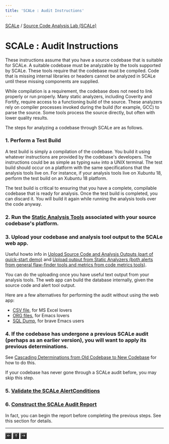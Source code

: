 ```yaml
---
title: 'SCALe : Audit Instructions'
---
```

 [SCALe](index.md) / [Source Code Analysis Lab (SCALe)](Welcome.md)
<!-- <legal> -->
<!-- SCALe version r.6.5.5.1.A -->
<!--  -->
<!-- Copyright 2021 Carnegie Mellon University. -->
<!--  -->
<!-- NO WARRANTY. THIS CARNEGIE MELLON UNIVERSITY AND SOFTWARE ENGINEERING -->
<!-- INSTITUTE MATERIAL IS FURNISHED ON AN "AS-IS" BASIS. CARNEGIE MELLON -->
<!-- UNIVERSITY MAKES NO WARRANTIES OF ANY KIND, EITHER EXPRESSED OR -->
<!-- IMPLIED, AS TO ANY MATTER INCLUDING, BUT NOT LIMITED TO, WARRANTY OF -->
<!-- FITNESS FOR PURPOSE OR MERCHANTABILITY, EXCLUSIVITY, OR RESULTS -->
<!-- OBTAINED FROM USE OF THE MATERIAL. CARNEGIE MELLON UNIVERSITY DOES NOT -->
<!-- MAKE ANY WARRANTY OF ANY KIND WITH RESPECT TO FREEDOM FROM PATENT, -->
<!-- TRADEMARK, OR COPYRIGHT INFRINGEMENT. -->
<!--  -->
<!-- Released under a MIT (SEI)-style license, please see COPYRIGHT file or -->
<!-- contact permission@sei.cmu.edu for full terms. -->
<!--  -->
<!-- [DISTRIBUTION STATEMENT A] This material has been approved for public -->
<!-- release and unlimited distribution.  Please see Copyright notice for -->
<!-- non-US Government use and distribution. -->
<!--  -->
<!-- DM19-1274 -->
<!-- </legal> -->

SCALe : Audit Instructions
===========================

These instructions assume that you have a source codebase that is
suitable for SCALe. A suitable codebase must be analyzable by the
tools supported by SCALe. These tools require that the codebase must be
compiled. Code that is missing internal libraries or headers cannot be
analyzed in SCALe until these missing components are supplied.

While compilation is a requirement, the codebase does not need to link
properly or run properly. Many static analyzers, including Coverity and
Fortify, require access to a functioning build of the source. These
analyzers rely on compiler processes invoked during the build (for
example, GCC) to parse the source. Some tools process the source
directly, but often with lower quality results.

The steps for analyzing a codebase through SCALe are as follows.

### 1. Perform a Test Build

A test build is simply a compilation of the codebase. You build it using
whatever instructions are provided by the codebase's developers. The
instructions could be as simple as typing `make` into a UNIX terminal.
The test build should occur on a platform with the same specifications
that the analysis tools live on. For instance, if your analysis tools
live on Xubuntu 18, perform the test build on an Xubuntu 18
platform.

The test build is critical to ensuring that you have a complete,
compilable codebase that is ready for analysis. Once the test build is
completed, you can discard it. You will build it again while running the
analysis tools over the code anyway.

### 2. Run the [Static Analysis Tools](Static-Analysis-Tools.md) associated with your source codebase's platform.

### 3. Upload your codebase and analysis tool output to the SCALe web app.
Useful howto info in [Upload Source Code and Analysis Outputs (part of quick-start demo)](Upload-Source-Code-and-Analysis-Outputs.md) and [Upload output from Static Analyzers (both alerts from general flaw-finder tools and metrics from code metrics tools)](#uploading-output-from-static-analyzers-both-alerts-from-general-flaw-finder-tools-and-metrics-from-code-metrics-tools).

You can do the uploading once you have useful text output from your
analysis tools. The web app can build the database internally, given the
source code and alert tool output.

Here are a few alternatives for performing the audit without using the
web app:

-   [CSV file](CSV-file.md), for MS Excel lovers
-   [ORG files](Emacs-ORG-files.md), for Emacs lovers
-   [SQL Dump](SQL-Dump.md), for brave Emacs
    users

### 4. If the codebase has undergone a previous SCALe audit (perhaps as an earlier version), you will want to apply its previous determinations.

See [Cascading Determinations from Old Codebase to New
Codebase](Cascading-Determinations-from-Old-Codebase-to-New-Codebase.md)
for how to do this.

If your codebase has never gone through a SCALe audit before, you may
skip this step.

### 5.  [Validate the SCALe AlertConditions](Validating-SCALe-AlertConditions.md)

### 6. [Construct the SCALe Audit Report](Building-an-Audit-Report.md)

In fact, you can begin the report before completing the previous steps.
See this section for details.

------------------------------------------------------------------------

[![](attachments/arrow_left.png)](Export-Analysis-Results-from-the-Web-Application.md)
[![](attachments/arrow_up.png)](Welcome.md)
[![](attachments/arrow_right.png)](Static-Analysis-Tools.md)
